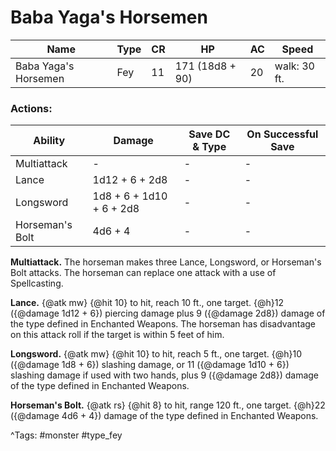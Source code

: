 # Baba Yaga's Horsemen

| Name | Type | CR | HP | AC | Speed |
|------|------|----|----|----|-------|
| Baba Yaga's Horsemen | Fey | 11 | 171 (18d8 + 90) | 20 | walk: 30 ft. |

### Actions:

| Ability | Damage | Save DC & Type | On Successful Save |
|---------|--------|----------------|--------------------|
| Multiattack | - | - | - |
| Lance | 1d12 + 6 + 2d8 | - | - |
| Longsword | 1d8 + 6 + 1d10 + 6 + 2d8 | - | - |
| Horseman's Bolt | 4d6 + 4 | - | - |


**Multiattack.** The horseman makes three Lance, Longsword, or Horseman's Bolt attacks. The horseman can replace one attack with a use of Spellcasting.

**Lance.** {@atk mw} {@hit 10} to hit, reach 10 ft., one target. {@h}12 ({@damage 1d12 + 6}) piercing damage plus 9 ({@damage 2d8}) damage of the type defined in Enchanted Weapons. The horseman has disadvantage on this attack roll if the target is within 5 feet of him.

**Longsword.** {@atk mw} {@hit 10} to hit, reach 5 ft., one target. {@h}10 ({@damage 1d8 + 6}) slashing damage, or 11 ({@damage 1d10 + 6}) slashing damage if used with two hands, plus 9 ({@damage 2d8}) damage of the type defined in Enchanted Weapons.

**Horseman's Bolt.** {@atk rs} {@hit 8} to hit, range 120 ft., one target. {@h}22 ({@damage 4d6 + 4}) damage of the type defined in Enchanted Weapons.

^Tags: #monster #type_fey